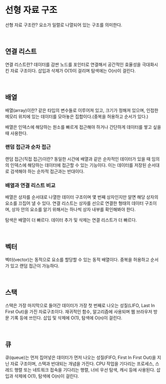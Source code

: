# 선형 자료 구조

선형 자료 구조란? 요소가 일렬로 나열되어 있는 구조를 의미한다.

<br>

## 연결 리스트

연결 리스트란? 데이터를 감싼 노드를 포인터로 연결해서 공간적인 효율성을 극대화시킨 자료 구조이다. 삽입과 삭제가 O(1)이 걸리며 탐색에는 O(n)이 걸린다.

<br>

## 배열

배열(array)이란? 같은 타입의 변수들로 이루어져 있고, 크기가 정해져 있으며, 인접한 메모리 위치에 있는 데이터를 모아놓은 집합이다.(중복을 허용하고 순서가 있다.)

배열은 인덱스에 해당하는 원소를 빠르게 접근해야 하거나 간단하게 데이터를 쌓고 싶을 때 사용한다.

### 랜덤 접근과 순차 접근

랜덤 접근(직접 접근)이란? 동일한 시간에 배열과 같은 순차적인 데이터가 있을 때 임의의 인덱스에 해당하는 데이터에 접근할 수 있는 기능이다. 이는 데이터를 저장된 순서대로 검색해야 하는 순차적 접근과는 반대이다.

### 배열과 연결 리스트 비교

배열은 상자를 순서대로 나열한 데이터 구조이며 몇 번째 상자인지만 알면 해당 상자의 요소를 끄집어 낼 수 있다.
연결 리스트는 상자를 선으로 연결한 형태의 데이터 구조이며, 상자 안의 요소를 알기 위해서는 하나씩 상자 내부를 확인해봐야 한다.

탐색은 배열이 더 빠르다.
데이터 추가 및 삭제는 연결 리스트가 더 빠르다.

<br>

## 벡터

벡터(vector)는 동적으로 요소를 할당할 수 있는 동적 배열이다.
중복을 허용하고 순서가 있고 랜덤 접근이 가능하다.

<br>

## 스택

스택은 가장 마지막으로 들어간 데이터가 가장 첫 번째로 나오는 성질(LIFO, Last In First Out)을 가진 자료구조이다.
재귀적인 함수, 알고리즘에 사용되며 웹 브라우저 방문 기록 등에 쓰인다.
삽입 및 삭제에 O(1), 탐색에 O(n)이 걸린다.

<br>

## 큐

큐(queue)는 먼저 집어넣은 데이터가 먼저 나오는 성질(FIFO, First In First Out)을 지닌 자료 구조이며, 스택과 반대되는 개념을 가진다.
CPU 작업을 기다리는 프로세스, 스레드 행렬 또는 네트워크 접속을 기다리는 행렬, 너비 우선 탐색, 캐시 등에 사용된다.
삽입과 삭제에 O(1), 탐색에 O(n)이 걸린다.

